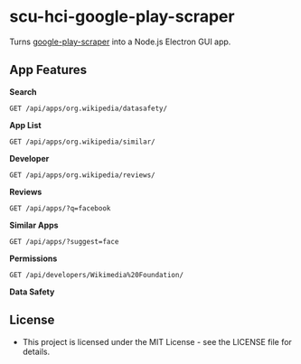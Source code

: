 # scu-hci-google-play-scraper

Turns [google-play-scraper](https://github.com/facundoolano/google-play-scraper/) into a Node.js Electron GUI app.

## App Features

**Search**

```http
GET /api/apps/org.wikipedia/datasafety/
```

**App List**

```http
GET /api/apps/org.wikipedia/similar/
```

**Developer**

```http
GET /api/apps/org.wikipedia/reviews/
```

**Reviews**

```http
GET /api/apps/?q=facebook
```

**Similar Apps**

```http
GET /api/apps/?suggest=face
```

**Permissions**

```http
GET /api/developers/Wikimedia%20Foundation/
```

**Data Safety**

## License

- This project is licensed under the MIT License - see the LICENSE file for details. 